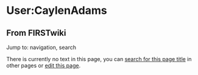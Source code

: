 # User:CaylenAdams

## From FIRSTwiki

Jump to: navigation, search

There is currently no text in this page, you can [search for this page title](Special:Search/CaylenAdams "Special:Search/CaylenAdams") in other pages or [edit this page](http://www.firstwiki.net/index.php?title=User:CaylenAdams&action=edit "http://www.firstwiki.net/index.php?title=User:CaylenAdams&action=edit").
